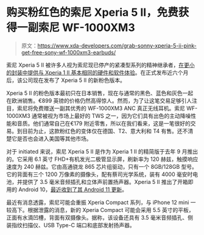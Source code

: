 # 购买粉红色的索尼 Xperia 5 II，免费获得一副索尼 WF-1000XM3

> 原文：<https://www.xda-developers.com/grab-sonny-xperia-5-ii-pink-get-free-sony-wf-1000xm3-earbuds/>

索尼 Xperia 5 II 被许多人视为索尼现已停产的紧凑型系列的精神继承者，[在更小的封装中提供与 Xperia 1 II 基本相同的硬件和软件体验](https://www.xda-developers.com/sony-xperia-5-ii-120hz-oled-display-qualcomm-snapdragon-865-launched/)。在正式发布近六个月后，该公司现在发布了 Xperia 5 II 的新粉色版本。

Xperia 5 II 的粉色版本最初只在日本销售，现在与通常的黑色、蓝色和灰色一起在欧洲销售。€899 英镑的价格仍然高得惊人。然而，为了让这笔交易足够引人注目，索尼将免费赠送一副其优秀的 WF-1000XM3 ANC 真正无线耳机。索尼 WF-1000XM3 通常被视为市场上最好的 TWS 之一，因为它们具有出色的主动降噪性能和音质。他们通常自己在€179 附近零售，所以在我们看来，这是一笔很好的交易。到目前为止，这款粉红色的变体仅在德国、T2、意大利和 T4 有售。还不清楚它是否也会进入美国等其他市场。

对于 initiated 来说，索尼 Xperia 5 II 是作为 Xperia 1 II 的精简版于去年 9 月推出的。它采用 6.1 英寸 FHD+有机发光二极管显示屏，刷新率为 120 赫兹，触摸响应速度为 240 赫兹。它由高通骁龙 865 芯片组驱动，只有一个 8GB/128GB 型号。它的背面有三个 1200 万像素的摄像头，配有蔡司光学系统，装有 4000 毫安时电池，并提供了 3.5 毫米音频插孔和立体声前置扬声器。Xperia 5 II 推出了开箱即用的 Android 10，[最近收到了其 Android 11 更新](https://www.xda-developers.com/sony-xperia-5-ii-android-11-update/)。

最近有消息透露，索尼可能会重振 Xperia Compact 系列，与 iPhone 12 mini 一较高下。根据泄露的消息，新的 Xperia Compact 可能会采用 5.5 英寸的平板，正面有水滴凹槽，背面有双摄像头。据称，该设备还具有 3.5 毫米音频插孔、侧装指纹扫描仪、USB Type-C 端口和底部发射扬声器。